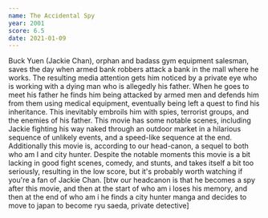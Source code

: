 ```yaml
---
name: The Accidental Spy
year: 2001
score: 6.5
date: 2021-01-09
---
```

Buck Yuen (Jackie Chan), orphan and badass gym equipment salesman, saves the day when armed bank robbers attack a bank in the mall where he works. The resulting media attention gets him noticed by a private eye who is working with a dying man who is allegedly his father. When he goes to meet his father he finds him being attacked by armed men and defends him from them using medical equipment, eventually being left a quest to find his inheritance. This inevitably embroils him with spies, terrorist groups, and the enemies of his father. This movie has some notable scenes, including Jackie fighting his way naked through an outdoor market in a hilarious sequence of unlikely events, and a speed-like sequence at the end. Additionally this movie is, according to our head-canon, a sequel to both who am I and city hunter. Despite the notable moments this movie is a bit lacking in good fight scenes, comedy, and stunts, and takes itself a bit too seriously, resulting in the low score, but it's probably worth watching if you're a fan of Jackie Chan.
[btw our headcanon is that he becomes a spy after this movie, and then at the start of who am i loses his memory, and then at the end of who am i he finds a city hunter manga and decides to move to japan to become ryu saeda, private detective]
